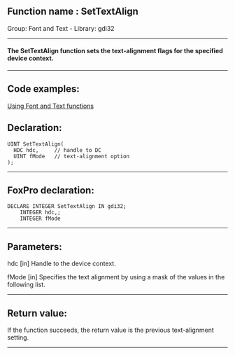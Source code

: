 
## Function name : SetTextAlign
Group: Font and Text - Library: gdi32    
***  


#### The SetTextAlign function sets the text-alignment flags for the specified device context. 
***  


## Code examples:
[Using Font and Text functions](../../samples/sample_304.md)  

## Declaration:
```foxpro  
UINT SetTextAlign(
  HDC hdc,     // handle to DC
  UINT fMode   // text-alignment option
);  
```  
***  


## FoxPro declaration:
```foxpro  
DECLARE INTEGER SetTextAlign IN gdi32;
	INTEGER hdc,;
	INTEGER fMode  
```  
***  


## Parameters:
hdc 
[in] Handle to the device context. 

fMode 
[in] Specifies the text alignment by using a mask of the values in the following list.   
***  


## Return value:
If the function succeeds, the return value is the previous text-alignment setting.  
***  

